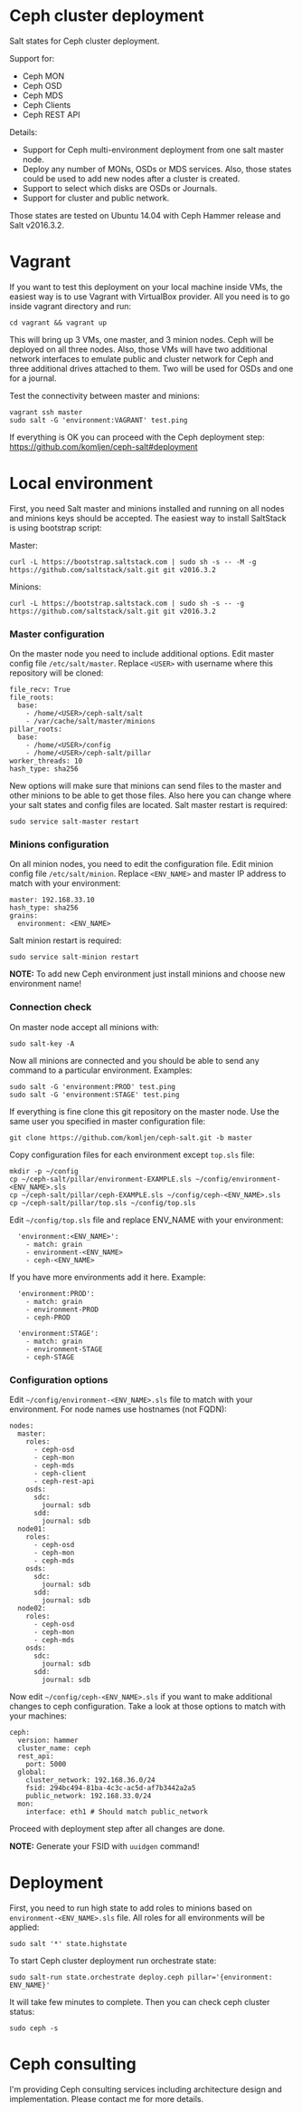 # Ceph cluster deployment

Salt states for Ceph cluster deployment.

Support for:

 * Ceph MON
 * Ceph OSD
 * Ceph MDS
 * Ceph Clients
 * Ceph REST API

Details:

 * Support for Ceph multi-environment deployment from one salt master node.
 * Deploy any number of MONs, OSDs or MDS services. Also, those states could be used to add new nodes after a cluster is created.
 * Support to select which disks are OSDs or Journals.
 * Support for cluster and public network.

Those states are tested on Ubuntu 14.04 with Ceph Hammer release and Salt v2016.3.2.

# Vagrant

If you want to test this deployment on your local machine inside VMs, the easiest way is to use Vagrant with VirtualBox provider. All you need is to go inside vagrant directory and run:

```
cd vagrant && vagrant up
```
This will bring up 3 VMs, one master, and 3 minion nodes. Ceph will be deployed on all three nodes. Also, those VMs will have two additional network interfaces to emulate public and cluster network for Ceph and three additional drives attached to them. Two will be used for OSDs and one for a journal.

Test the connectivity between master and minions:

```
vagrant ssh master
sudo salt -G 'environment:VAGRANT' test.ping
```
If everything is OK you can proceed with the Ceph deployment step: https://github.com/komljen/ceph-salt#deployment

# Local environment

First, you need Salt master and minions installed and running on all nodes and minions keys should be accepted. The easiest way to install SaltStack is using bootstrap script:

Master:

```
curl -L https://bootstrap.saltstack.com | sudo sh -s -- -M -g https://github.com/saltstack/salt.git git v2016.3.2
```
Minions:

```
curl -L https://bootstrap.saltstack.com | sudo sh -s -- -g https://github.com/saltstack/salt.git git v2016.3.2
```

### Master configuration

On the master node you need to include additional options. Edit master config file ```/etc/salt/master```. Replace ```<USER>``` with username where this repository will be cloned:

```
file_recv: True
file_roots:
  base:
    - /home/<USER>/ceph-salt/salt
    - /var/cache/salt/master/minions
pillar_roots:
  base:
    - /home/<USER>/config
    - /home/<USER>/ceph-salt/pillar
worker_threads: 10
hash_type: sha256
```

New options will make sure that minions can send files to the master and other minions to be able to get those files. Also here you can change where your salt states and config files are located. Salt master restart is required:

```
sudo service salt-master restart
```

### Minions configuration

On all minion nodes, you need to edit the configuration file. Edit minion config file ```/etc/salt/minion```. Replace ```<ENV_NAME>``` and master IP address to match with your environment:

```
master: 192.168.33.10
hash_type: sha256
grains:
  environment: <ENV_NAME>
```

Salt minion restart is required:

```
sudo service salt-minion restart
```

**NOTE:** To add new Ceph environment just install minions and choose new environment name!

### Connection check

On master node accept all minions with:

```
sudo salt-key -A
```
Now all minions are connected and you should be able to send any command to a particular environment. Examples:

```
sudo salt -G 'environment:PROD' test.ping
sudo salt -G 'environment:STAGE' test.ping
```
If everything is fine clone this git repository on the master node. Use the same user you specified in master configuration file:

```
git clone https://github.com/komljen/ceph-salt.git -b master
```
Copy configuration files for each environment except ```top.sls``` file:

```
mkdir -p ~/config
cp ~/ceph-salt/pillar/environment-EXAMPLE.sls ~/config/environment-<ENV_NAME>.sls
cp ~/ceph-salt/pillar/ceph-EXAMPLE.sls ~/config/ceph-<ENV_NAME>.sls
cp ~/ceph-salt/pillar/top.sls ~/config/top.sls
```
Edit ```~/config/top.sls``` file and replace ENV_NAME with your environment:

```
  'environment:<ENV_NAME>':
    - match: grain
    - environment-<ENV_NAME>
    - ceph-<ENV_NAME>
```
If you have more environments add it here. Example:

```
  'environment:PROD':
    - match: grain
    - environment-PROD
    - ceph-PROD

  'environment:STAGE':
    - match: grain
    - environment-STAGE
    - ceph-STAGE
```

### Configuration options

Edit ```~/config/environment-<ENV_NAME>.sls``` file to match with your environment. For node names use hostnames (not FQDN):

```
nodes:
  master:
    roles:
      - ceph-osd
      - ceph-mon
      - ceph-mds
      - ceph-client
      - ceph-rest-api
    osds:
      sdc:
        journal: sdb
      sdd:
        journal: sdb
  node01:
    roles:
      - ceph-osd
      - ceph-mon
      - ceph-mds
    osds:
      sdc:
        journal: sdb
      sdd:
        journal: sdb
  node02:
    roles:
      - ceph-osd
      - ceph-mon
      - ceph-mds
    osds:
      sdc:
        journal: sdb
      sdd:
        journal: sdb
```
Now edit ```~/config/ceph-<ENV_NAME>.sls``` if you want to make additional changes to ceph configuration. Take a look at those options to match with your machines:

```
ceph:
  version: hammer
  cluster_name: ceph
  rest_api:
    port: 5000
  global:
    cluster_network: 192.168.36.0/24
    fsid: 294bc494-81ba-4c3c-ac5d-af7b3442a2a5
    public_network: 192.168.33.0/24
  mon:
    interface: eth1 # Should match public_network
```
Proceed with deployment step after all changes are done.

**NOTE:** Generate your FSID with ```uuidgen``` command!

# Deployment

First, you need to run high state to add roles to minions based on ```environment-<ENV_NAME>.sls``` file. All roles for all environments will be applied:

```
sudo salt '*' state.highstate
```
To start Ceph cluster deployment run orchestrate state:

```
sudo salt-run state.orchestrate deploy.ceph pillar='{environment: ENV_NAME}'
```
It will take few minutes to complete. Then you can check ceph cluster status:

```
sudo ceph -s
```

# Ceph consulting

I'm providing Ceph consulting services including architecture design and implementation.
Please contact me for more details.
